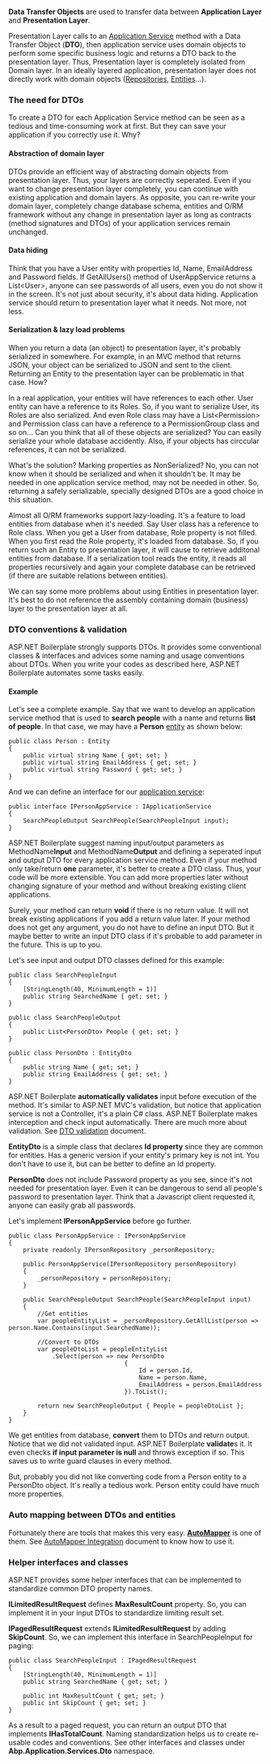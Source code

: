 **Data Transfer Objects** are used to transfer data between
**Application Layer** and **Presentation Layer**.

Presentation Layer calls to an [Application
Service](/Pages/Documents/Application-Services) method with a Data
Transfer Object (**DTO**), then application service uses domain objects
to perform some specific business logic and returns a DTO back to the
presentation layer. Thus, Presentation layer is completely isolated from
Domain layer. In an ideally layered application, presentation layer does
not directly work with domain objects
([Repositories](/Pages/Documents/Repositories),
[Entities](/Pages/Documents/Entities)...).

### The need for DTOs

To create a DTO for each Application Service method can be seen as a
tedious and time-consuming work at first. But they can save your
application if you correctly use it. Why?

#### Abstraction of domain layer

DTOs provide an efficient way of abstracting domain objects from
presentation layer. Thus, your layers are correctly seperated. Even if
you want to change presentation layer completely, you can continue with
existing application and domain layers. As opposite, you can re-write
your domain layer, completely change database schema, entities and O/RM
framework without any change in presentation layer as long as contracts
(method signatures and DTOs) of your application services remain
unchanged.

#### Data hiding

Think that you have a User entity with properties Id, Name, EmailAddress
and Password fields. If GetAllUsers() method of UserAppService returns a
List&lt;User&gt;, anyone can see passwords of all users, even you do not
show it in the screen. It's not just about security, it's about data
hiding. Application service should return to presentation layer what it
needs. Not more, not less.

#### Serialization & lazy load problems

When you return a data (an object) to presentation layer, it's probably
serialized in somewhere. For example, in an MVC method that returns
JSON, your object can be serialized to JSON and sent to the client.
Returning an Entity to the presentation layer can be problematic in that
case. How?

In a real application, your entities will have references to each other.
User entity can have a reference to its Roles. So, if you want to
serialize User, its Roles are also serialized. And even Role class may
have a List&lt;Permission&gt; and Permission class can have a reference
to a PermissionGroup class and so on... Can you think that all of these
objects are serialized? You can easily serialize your whole database
accidently. Also, if your objects has circcular references, it can not
be serialized.

What's the solution? Marking properties as NonSerialized? No, you can
not know when it should be serialized and when it shouldn't be. It may
be needed in one application service method, may not be needed in other.
So, returning a safely serializable, specially designed DTOs are a good
choice in this situation.

Almost all O/RM frameworks support lazy-loading. It's a feature to load
entities from database when it's needed. Say User class has a reference
to Role class. When you get a User from database, Role property is not
filled. When you first read the Role property, it's loaded from
database. So, if you return such an Entity to presentation layer, it
will cause to retrieve additonal entities from database. If a
serialization tool reads the entity, it reads all properties recursively
and again your complete database can be retrieved (if there are suitable
relations between entities).

We can say some more problems about using Entities in presentation
layer. It's best to do not reference the assembly containing domain
(business) layer to the presentation layer at all.

### DTO conventions & validation

ASP.NET Boilerplate strongly supports DTOs. It provides some
conventional classes & interfaces and advices some naming and usage
conventions about DTOs. When you write your codes as described here,
ASP.NET Boilerplate automates some tasks easily. 

#### Example

Let's see a complete example. Say that we want to develop an application
service method that is used to **search people** with a name and returns
**list of people**. In that case, we may have a **Person**
[entity](/Pages/Documents/Entities) as shown below:

    public class Person : Entity
    {
        public virtual string Name { get; set; }
        public virtual string EmailAddress { get; set; }
        public virtual string Password { get; set; }
    }

And we can define an interface for our [application
service](/Pages/Documents/Application-Services):

    public interface IPersonAppService : IApplicationService
    {
        SearchPeopleOutput SearchPeople(SearchPeopleInput input);
    }

ASP.NET Boilerplate suggest naming input/output parameters as
MethodName**Input** and MethodName**Output** and defining a seperated
input and output DTO for every application service method. Even if your
method only take/return **one** parameter, it's better to create a DTO
class. Thus, your code will be more extensible. You can add more
properties later without changing signature of your method and without
breaking existing client applications.

Surely, your method can return **void** if there is no return value. It
will not break existing applications if you add a return value later. If
your method does not get any argument, you do not have to define an
input DTO. But it maybe better to write an input DTO class if it's
probable to add parameter in the future. This is up to you.

Let's see input and output DTO classes defined for this example:

    public class SearchPeopleInput
    {
        [StringLength(40, MinimumLength = 1)]
        public string SearchedName { get; set; }
    }

    public class SearchPeopleOutput
    {
        public List<PersonDto> People { get; set; }
    }

    public class PersonDto : EntityDto
    {
        public string Name { get; set; }
        public string EmailAddress { get; set; }
    }

ASP.NET Boilerplate **automatically validates** input before execution
of the method. It's similar to ASP.NET MVC's validation, but notice that
application service is not a Controller, it's a plain C\# class. ASP.NET
Boilerplate makes interception and check input automatically. There are
much more about validation. See [DTO
validation](/Pages/Documents/Validating-Data-Transfer-Objects) document.

**EntityDto** is a simple class that declares **Id property** since they
are common for entities. Has a generic version if your entity's primary
key is not int. You don't have to use it, but can be better to define an
Id property.

**PersonDto** does not include Password property as you see, since it's
not needed for presentation layer. Even it can be dangerous to send all
people's password to presentation layer. Think that a Javascript client
requested it, anyone can easily grab all passwords.

Let's implement **IPersonAppService** before go further.

    public class PersonAppService : IPersonAppService
    {
        private readonly IPersonRepository _personRepository;

        public PersonAppService(IPersonRepository personRepository)
        {
            _personRepository = personRepository;
        }

        public SearchPeopleOutput SearchPeople(SearchPeopleInput input)
        {
            //Get entities
            var peopleEntityList = _personRepository.GetAllList(person => person.Name.Contains(input.SearchedName));

            //Convert to DTOs
            var peopleDtoList = peopleEntityList
                .Select(person => new PersonDto
                                    {
                                        Id = person.Id,
                                        Name = person.Name,
                                        EmailAddress = person.EmailAddress
                                    }).ToList();

            return new SearchPeopleOutput { People = peopleDtoList };
        }
    }

We get entities from database, **convert** them to DTOs and return
output. Notice that we did not validated input. ASP.NET Boilerplate
**validate**s it. It even checks **if input parameter is null** and
throws exception if so. This saves us to write guard clauses in every
method.

But, probably you did not like converting code from a Person entity to a
PersonDto object. It's really a tedious work. Person entity could have
much more properties.

### Auto mapping between DTOs and entities

Fortunately there are tools that makes this very easy.
**[AutoMapper](http://automapper.org/)** is one of them. See [AutoMapper
Integration](Object-To-Object-Mapping.html) document to know how to use
it.

### Helper interfaces and classes

ASP.NET provides some helper interfaces that can be implemented to
standardize common DTO property names.

**ILimitedResultRequest** defines **MaxResultCount** property. So, you
can implement it in your input DTOs to standardize limiting result set.

**IPagedResultRequest** extends **ILimitedResultRequest** by adding
**SkipCount**. So, we can implement this interface in SearchPeopleInput
for paging:

    public class SearchPeopleInput : IPagedResultRequest
    {
        [StringLength(40, MinimumLength = 1)]
        public string SearchedName { get; set; }

        public int MaxResultCount { get; set; }
        public int SkipCount { get; set; }
    }
                

As a result to a paged request, you can return an output DTO that
implements **IHasTotalCount**. Naming standardization helps us to create
re-usable codes and conventions. See other interfaces and classes under
**Abp.Application.Services.Dto** namespace.
